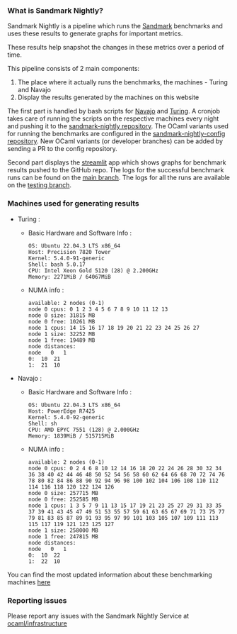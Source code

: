 ### What is Sandmark Nightly?

Sandmark Nightly is a pipeline which runs the
[Sandmark](https://github.com/ocaml-bench/sandmark) benchmarks and uses these
results to generate graphs for important metrics.

These results help snapshot the changes in these metrics over a period
of time.

This pipeline consists of 2 main components:

1. The place where it actually runs the benchmarks, the machines - Turing and Navajo
2. Display the results generated by the machines on this website

The first part is handled by bash scripts for
[Navajo](https://github.com/ocaml-bench/sandmark/blob/main/nightly_navajo.sh)
and
[Turing](https://github.com/ocaml-bench/sandmark/blob/main/nightly_turing.sh).
A cronjob takes care of running the scripts on the respective machines every
night and pushing it to the [sandmark-nightly
repository](https://github.com/ocaml-bench/sandmark-nightly). The OCaml
variants used for running the benchmarks are configured in the
[sandmark-nightly-config
repository](https://github.com/ocaml-bench/sandmark-nightly-config). New OCaml
variants (or developer branches) can be added by sending a PR to the config
repository.

Second part displays the [streamlit](https://streamlit.io/) app which shows
graphs for benchmark results pushed to the GitHub repo. The logs for the
successful benchmark runs can be found on the [main
branch](https://github.com/ocaml-bench/sandmark-nightly/commits/main). The logs
for all the runs are available on the [testing
branch](https://github.com/ocaml-bench/sandmark-nightly/commits/testing).

### Machines used for generating results

- Turing :

  - Basic Hardware and Software Info :

    ```
    OS: Ubuntu 22.04.3 LTS x86_64
    Host: Precision 7820 Tower
    Kernel: 5.4.0-91-generic
    Shell: bash 5.0.17
    CPU: Intel Xeon Gold 5120 (28) @ 2.200GHz
    Memory: 2271MiB / 64067MiB
    ```

  - NUMA info :

    ```
    available: 2 nodes (0-1)
    node 0 cpus: 0 1 2 3 4 5 6 7 8 9 10 11 12 13
    node 0 size: 31815 MB
    node 0 free: 10261 MB
    node 1 cpus: 14 15 16 17 18 19 20 21 22 23 24 25 26 27
    node 1 size: 32252 MB
    node 1 free: 19489 MB
    node distances:
    node   0   1
    0:  10  21
    1:  21  10
    ```
- Navajo :
  - Basic Hardware and Software Info :

    ```
    OS: Ubuntu 22.04.3 LTS x86_64
    Host: PowerEdge R7425
    Kernel: 5.4.0-92-generic
    Shell: sh
    CPU: AMD EPYC 7551 (128) @ 2.000GHz
    Memory: 1839MiB / 515715MiB
    ```

  - NUMA info :

    ```
    available: 2 nodes (0-1)
    node 0 cpus: 0 2 4 6 8 10 12 14 16 18 20 22 24 26 28 30 32 34 36 38 40 42 44 46 48 50 52 54 56 58 60 62 64 66 68 70 72 74 76 78 80 82 84 86 88 90 92 94 96 98 100 102 104 106 108 110 112 114 116 118 120 122 124 126
    node 0 size: 257715 MB
    node 0 free: 252585 MB
    node 1 cpus: 1 3 5 7 9 11 13 15 17 19 21 23 25 27 29 31 33 35 37 39 41 43 45 47 49 51 53 55 57 59 61 63 65 67 69 71 73 75 77 79 81 83 85 87 89 91 93 95 97 99 101 103 105 107 109 111 113 115 117 119 121 123 125 127
    node 1 size: 258000 MB
    node 1 free: 247815 MB
    node distances:
    node   0   1
    0:  10  22
    1:  22  10
    ```

You can find the most updated information about these benchmarking machines [here](http://infra.ocaml.org/by-use/benchmarking)

### Reporting issues

Please report any issues with the Sandmark Nightly Service at [ocaml/infrastructure](https://github.com/ocaml/infrastructure/issues)
